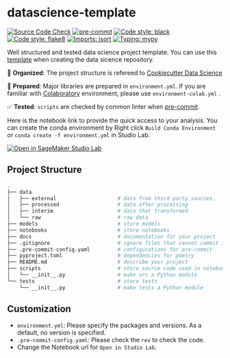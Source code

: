 # datascience-template

[![Source Code Check](https://github.com/icoxfog417/datascience-template/actions/workflows/ci.yml/badge.svg)](https://github.com/icoxfog417/datascience-template/actions/workflows/ci.yml)
[![pre-commit](https://img.shields.io/badge/pre--commit-enabled-brightgreen?logo=pre-commit&logoColor=white)](https://github.com/pre-commit/pre-commit)
[![Code style: black](https://img.shields.io/badge/code%20style-black-000000.svg)](https://github.com/psf/black)
[![Code style: flake8](https://img.shields.io/badge/code%20style-flake8-black)](https://github.com/PyCQA/flake8)
[![Imports: isort](https://img.shields.io/badge/%20imports-isort-%231674b1?style=flat&labelColor=ef8336)](https://pycqa.github.io/isort/)
[![Typing: mypy](https://img.shields.io/badge/typing-mypy-blue)](https://github.com/python/mypy)

Well structured and tested data science project template. You can use this [template](https://docs.github.com/ja/repositories/creating-and-managing-repositories/creating-a-repository-from-a-template) when creating the data sicence repository.


📁 **Organized**: The project structure is refereed to [Cookiecutter Data Science](https://github.com/drivendata/cookiecutter-data-science)

🚀 **Prepared**: Major libraries are prepared in `environment.yml`. If you are familiar with [Colaboratory](https://colab.research.google.com/?utm_source=scs-index) environment, please use `environment-colab.yml` .

✅ **Tested**: `scripts` are checked by common linter when [pre-commit](https://pre-commit.com/).

Here is the notebook link to provide the quick access to your analysis. You can create the conda environment by Right click `Build Conda Environment` or `conda create -f environment.yml` in Studio Lab.

[![Open in SageMaker Studio Lab](https://studiolab.sagemaker.aws/studiolab.svg)](https://studiolab.sagemaker.aws/import/github/icoxfog417/datascience-template/blob/main/notebooks/example.ipynb)

## Project Structure

```bash
.
├── data
│   ├── external                    # data from third party sources.
│   ├── processed                   # data after processing
│   ├── interim                     # data that transformed
│   └── raw                         # raw data
├── models                          # store models
├── notebooks                       # store notebooks
├── docs                            # documentation for your project
├── .gitignore                      # ignore files that cannot commit to Git
├── .pre-commit-config.yaml         # configurations for pre-commit
├── pyproject.toml                  # dependencies for poetry
├── README.md                       # describe your project
├── scripts                         # store source code used in notebook
│   └── __init__.py                 # make src a Python module
└── tests                           # store tests
    └── __init__.py                 # make tests a Python module
```

## Customization

* `environment.yml`: Please specify the packages and versions. As a default, no version is specified.
* `.pre-commit-config.yaml`: Please check the `rev` to check the code.
* Change the Notebook url for `Open in Studio Lab`.

